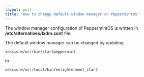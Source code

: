 ```yaml
---
layout: post
title: "How to change default window manager on PeppermintOS"
---
```


The window manager configuration of PeppermintOS is written in **/etc/alternatives/lxdm.conf** file.

The default window manager can be changed by updating

```
session=/usr/bin/startpeppermint
```

to

```
session=/usr/local/bin/enlightenment_start
```
